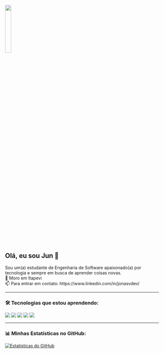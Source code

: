 <img src="https://media.tenor.com/nesdlcEueKQAAAAM/killua-gon.gif" width="20%">

## Olá, eu sou Jun 👋

<p>
  Sou um(a) estudante de Engenharia de Software apaixonado(a) por tecnologia e sempre em busca de aprender coisas novas.
  <br>
  📍 Moro em Itapevi
  <br>
  📫 Para entrar em contato: https://www.linkedin.com/in/jonasvdev/
</p>

---

### 🛠️ Tecnologias que estou aprendendo:

<p>
  <img src="https://img.shields.io/badge/HTML5-E34F26?style=for-the-badge&logo=html5&logoColor=white" />
  <img src="https://img.shields.io/badge/CSS3-1572B6?style=for-the-badge&logo=css3&logoColor=white" />
  <img src="https://img.shields.io/badge/JavaScript-F7DF1E?style=for-the-badge&logo=javascript&logoColor=black" />
  <img src="https://img.shields.io/badge/Python-3776AB?style=for-the-badge&logo=python&logoColor=white" />
  <img src="https://img.shields.io/badge/GIT-E44C30?style=for-the-badge&logo=git&logoColor=white" />
</p>

---

### 📊 Minhas Estatísticas no GitHub:
[![Estatísticas do GitHub](https://github-readme-stats.vercel.app/api?username=devjunjj&show_icons=true&theme=dracula&include_all_commits=true&count_private=true)](https://github.com/anuraghazra/github-readme-stats)

